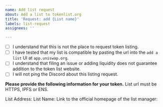 ```yaml
---
name: Add list request
about: Add a list to tokenlist.org
title: 'Request: add {List name}'
labels: list-request
assignees: ''

---
```


- [ ] I understand that this is not the place to request token listing.
- [ ] I have tested that my list is compatible by pasting the url into the `add a list` UI at `app.uniswap.org`.
- [ ] I understand that filing an issue or adding liquidity does not guarantee addition to the token list website.
- [ ] I will not ping the Discord about this listing request.

**Please provide the following information for your token.**
List url must be HTTPS, IPFS or ENS.

List Address: 
List Name: 
Link to the official homepage of the list manager:
